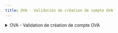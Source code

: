 ```yaml
---
title: OVA - Validation de création de compte OVA
---
```


<details>

<summary>OVA - Validation de création de compte OVA</summary>

* **Déclencheur :** L'utitlisateur souhaitant rejoindre son organisation au sein du SI-VAO, a validé son adresse email&#x20;

- **Expéditeur :** nepasrepondre@vao.social.gouv.fr
- **Destinataire** : le 1er compte de l'organisme OVA créé historiquement

* **Object du mail** : Portail VAO Administration - Validation de compte

- **Contenu du mail** :&#x20;

<pre><code>PORTAIL VAO ORGANISME - VALIDATION DE COMPTE

Bonjour,

Un utilisateur souhaite rejoindre un nouvel organisme OVA au sein de la plateforme SI VAO.


Voici les informations concernant l’utilisateur :

- Nom : [Nom]
<strong>- Prénom : [Prénom]
</strong>- Email : [Email]
- Téléphone : [Téléphone]

Si vous connaissez cette personne et qu’elle appartient bien à l’organisme tel que répertorié sur l’annuaire des entreprises qui organisme des séjours VAO, vous pouvez valider la demande dans l’interface dédiée.

<strong>Si vous ne souhaitez pas que cette personne rejoigne votre organisme, vous pouvez également refuser sa demande.
</strong>
Vous pouvez cliquer directement sur le lien hypertexte pour accéder aux détails de l’organisme.

Si vous avez un doute, vous pouvez prendre contact avec cette personne avant de traiter la demande.

[BOUTON - TRAITER LA DEMANDE]

Cordialement.
L'équipe du SI VAO
Portail VAO
</code></pre>

<figure><img src="../assets/Capture d’écran 2025-06-26 à 15.22.50.png" alt=""><figcaption></figcaption></figure>

</details>
